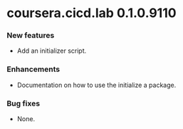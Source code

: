 # coursera.cicd.lab 0.1.0.9110

### New features

* Add an initializer script.

### Enhancements

* Documentation on how to use the initialize a package.

### Bug fixes

* None.
